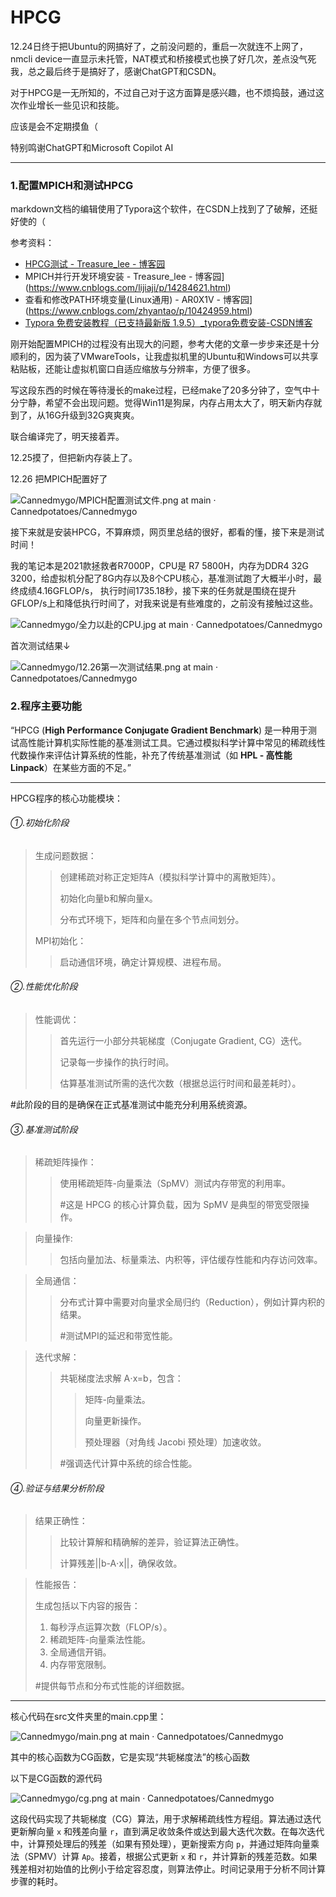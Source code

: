 # **HPCG**

12.24日终于把Ubuntu的网搞好了，之前没问题的，重启一次就连不上网了，nmcli device一直显示未托管，NAT模式和桥接模式也换了好几次，差点没气死我，总之最后终于是搞好了，感谢ChatGPT和CSDN。

对于HPCG是一无所知的，不过自己对于这方面算是感兴趣，也不烦捣鼓，通过这次作业增长一些见识和技能。

应该是会不定期摸鱼（

特别鸣谢ChatGPT和Microsoft Copilot AI

------



### 1.配置MPICH和测试HPCG

markdown文档的编辑使用了Typora这个软件，在CSDN上找到了了破解，还挺好使的（

参考资料：

- [HPCG测试 - Treasure_lee - 博客园](https://www.cnblogs.com/lijiaji/p/14283958.html)
- MPICH并行开发环境安装 - Treasure_lee - 博客园](https://www.cnblogs.com/lijiaji/p/14284621.html)
- 查看和修改PATH环境变量(Linux通用) - AR0X1V - 博客园](https://www.cnblogs.com/zhyantao/p/10424959.html)
- [Typora 免费安装教程（已支持最新版 1.9.5）_typora免费安装-CSDN博客](https://blog.csdn.net/qq_61621323/article/details/141036982)

刚开始配置MPICH的过程没有出现大的问题，参考大佬的文章一步步来还是十分顺利的，因为装了VMwareTools，让我虚拟机里的Ubuntu和Windows可以共享粘贴板，还能让虚拟机窗口自适应缩放与分辨率，方便了很多。

写这段东西的时候在等待漫长的make过程，已经make了20多分钟了，空气中十分宁静，希望不会出现问题。觉得Win11是狗屎，内存占用太大了，明天新内存就到了，从16G升级到32G爽爽爽。

联合编译完了，明天接着弄。

12.25摸了，但把新内存装上了。

12.26 把MPICH配置好了

![Cannedmygo/MPICH配置测试文件.png at main · Cannedpotatoes/Cannedmygo](https://github.com/Cannedpotatoes/Cannedmygo/blob/main/MPICH配置测试文件.png)

接下来就是安装HPCG，不算麻烦，网页里总结的很好，都看的懂，接下来是测试时间！

我的笔记本是2021款拯救者R7000P，CPU是 R7 5800H，内存为DDR4 32G 3200，给虚拟机分配了8G内存以及8个CPU核心，基准测试跑了大概半小时，最终成绩4.16GFLOP/s， 执行时间1735.18秒，接下来的任务就是围绕在提升GFLOP/s上和降低执行时间了，对我来说是有些难度的，之前没有接触过这些。

![Cannedmygo/全力以赴的CPU.jpg at main · Cannedpotatoes/Cannedmygo](https://github.com/Cannedpotatoes/Cannedmygo/blob/main/全力以赴的CPU.jpg)

首次测试结果↓

![Cannedmygo/12.26第一次测试结果.png at main · Cannedpotatoes/Cannedmygo](https://github.com/Cannedpotatoes/Cannedmygo/blob/main/12.26第一次测试结果.png)

### 2.程序主要功能

“HPCG (**High Performance Conjugate Gradient Benchmark**) 是一种用于测试高性能计算机实际性能的基准测试工具。它通过模拟科学计算中常见的稀疏线性代数操作来评估计算系统的性能，补充了传统基准测试（如 **HPL - 高性能 Linpack**）在某些方面的不足。”

------

HPCG程序的核心功能模块：

###### ①.初始化阶段

> 生成问题数据：
>
> > 创建稀疏对称正定矩阵A（模拟科学计算中的离散矩阵）。
> >
> > 初始化向量b和解向量x。
> >
> > 分布式环境下，矩阵和向量在多个节点间划分。
>
> MPI初始化：
>
> > 启动通信环境，确定计算规模、进程布局。

###### ②.性能优化阶段

> 性能调优：
>
> > 首先运行一小部分共轭梯度（Conjugate Gradient, CG）迭代。
> >
> > 记录每一步操作的执行时间。
> >
> > 估算基准测试所需的迭代次数（根据总运行时间和最差耗时）。

#此阶段的目的是确保在正式基准测试中能充分利用系统资源。

###### ③.基准测试阶段

> 稀疏矩阵操作：
>
> > 使用稀疏矩阵-向量乘法（SpMV）测试内存带宽的利用率。
> >
> > #这是 HPCG 的核心计算负载，因为 SpMV 是典型的带宽受限操作。

> 向量操作:
>
> > 包括向量加法、标量乘法、内积等，评估缓存性能和内存访问效率。

> 全局通信：
>
> > 分布式计算中需要对向量求全局归约（Reduction），例如计算内积的结果。
> >
> > #测试MPI的延迟和带宽性能。

> 迭代求解：
>
> > 共轭梯度法求解 A⋅x=b，包含：
> >
> > >矩阵-向量乘法。
> > >
> > >向量更新操作。
> > >
> > >预处理器（对角线 Jacobi 预处理）加速收敛。
> >
> > #强调迭代计算中系统的综合性能。

###### ④.验证与结果分析阶段

>结果正确性：
>
>> 比较计算解和精确解的差异，验证算法正确性。
>>
>> 计算残差||b-A⋅x||，确保收敛。

> 性能报告：
>
> 生成包括以下内容的报告：
>
> 1. 每秒浮点运算次数（FLOP/s）。
> 2. 稀疏矩阵-向量乘法性能。
> 3. 全局通信开销。
> 4. 内存带宽限制。
>
> #提供每节点和分布式性能的详细数据。

------

核心代码在src文件夹里的main.cpp里：

![Cannedmygo/main.png at main · Cannedpotatoes/Cannedmygo](https://github.com/Cannedpotatoes/Cannedmygo/blob/main/main.png)

其中的核心函数为CG函数，它是实现“共轭梯度法”的核心函数

以下是CG函数的源代码

![Cannedmygo/cg.png at main · Cannedpotatoes/Cannedmygo](https://github.com/Cannedpotatoes/Cannedmygo/blob/main/cg.png)

这段代码实现了共轭梯度（CG）算法，用于求解稀疏线性方程组。算法通过迭代更新解向量 `x` 和残差向量 `r`，直到满足收敛条件或达到最大迭代次数。在每次迭代中，计算预处理后的残差（如果有预处理），更新搜索方向 `p`，并通过矩阵向量乘法（SPMV）计算 `Ap`。接着，根据公式更新 `x` 和 `r`，并计算新的残差范数。如果残差相对初始值的比例小于给定容忍度，则算法停止。时间记录用于分析不同计算步骤的耗时。
